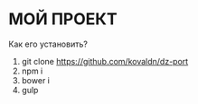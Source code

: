 # МОЙ ПРОЕКТ

Как его установить?

1. git clone https://github.com/kovaldn/dz-port
2. npm i
3. bower i
4. gulp